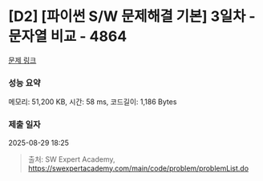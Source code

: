 # [D2] [파이썬 S/W 문제해결 기본] 3일차 - 문자열 비교 - 4864 

[문제 링크](https://swexpertacademy.com/main/code/problem/problemDetail.do?contestProbId=AWTQRytKQJ0DFAVT) 

### 성능 요약

메모리: 51,200 KB, 시간: 58 ms, 코드길이: 1,186 Bytes

### 제출 일자

2025-08-29 18:25



> 출처: SW Expert Academy, https://swexpertacademy.com/main/code/problem/problemList.do